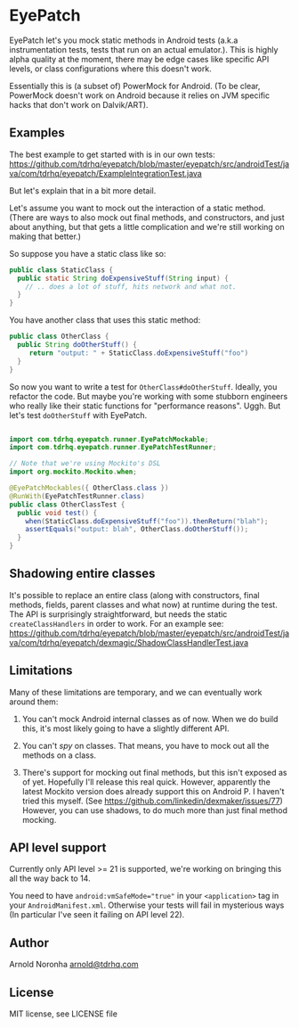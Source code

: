 # EyePatch

EyePatch let's you mock static methods in Android tests
(a.k.a instrumentation tests, tests that run on an actual
emulator.). This is highly alpha quality at the moment, there may be
edge cases like specific API levels, or class configurations where
this doesn't work.

Essentially this is (a subset of) PowerMock for Android. (To be clear,
PowerMock doesn't work on Android because it relies on JVM
specific hacks that don't work on Dalvik/ART).

## Examples

The best example to get started with is in our own tests: https://github.com/tdrhq/eyepatch/blob/master/eyepatch/src/androidTest/java/com/tdrhq/eyepatch/ExampleIntegrationTest.java

But let's explain that in a bit more detail.

Let's assume you want to mock out the interaction of a static
method. (There are ways to also mock out final methods, and
constructors, and just about anything, but that gets a little
complication and we're still working on making that better.)

So suppose you have a static class like so:
```java
public class StaticClass {
  public static String doExpensiveStuff(String input) {
    // .. does a lot of stuff, hits network and what not.
  }
}
```

You have another class that uses this static method:

```java
public class OtherClass {
  public String doOtherStuff() {
     return "output: " + StaticClass.doExpensiveStuff("foo")
  }
}
```

So now you want to write a test for
`OtherClass#doOtherStuff`. Ideally, you refactor the code. But maybe
you're working with some stubborn engineers who really like their
static functions for "performance reasons". Uggh. But let's test
`doOtherStuff` with EyePatch.

```java

import com.tdrhq.eyepatch.runner.EyePatchMockable;
import com.tdrhq.eyepatch.runner.EyePatchTestRunner;

// Note that we're using Mockito's DSL
import org.mockito.Mockito.when;

@EyePatchMockables({ OtherClass.class })
@RunWith(EyePatchTestRunner.class)
public class OtherClassTest {
  public void test() {
    when(StaticClass.doExpensiveStuff("foo")).thenReturn("blah");
    assertEquals("output: blah", OtherClass.doOtherStuff());
  }
}
```

## Shadowing entire classes

It's possible to replace an entire class (along with constructors,
final methods, fields, parent classes and what now) at runtime during
the test. The API is surprisingly straightforward, but needs the
static `createClassHandlers` in order to work. For an example see:
https://github.com/tdrhq/eyepatch/blob/master/eyepatch/src/androidTest/java/com/tdrhq/eyepatch/dexmagic/ShadowClassHandlerTest.java

## Limitations

Many of these limitations are temporary, and we can eventually work
around them:

1. You can't mock Android internal classes as of now. When we do build
this, it's most likely going to have a slightly different API.

2. You can't *spy* on classes. That means, you have to mock out all
the methods on a class.

3. There's support for mocking out final methods, but this isn't
exposed as of yet. Hopefully I'll release this real quick. However,
apparently the latest Mockito version does already support this on
Android P. I haven't tried this myself. (See
https://github.com/linkedin/dexmaker/issues/77) However, you can use
shadows, to do much more than just final method mocking.

## API level support

Currently only API level >= 21 is supported, we're working on bringing
this all the way back to 14.

You need to have `android:vmSafeMode="true"` in your `<application>`
tag in your `AndroidManifest.xml`. Otherwise your tests will fail in
mysterious ways (In particular I've seen it failing on API level 22).

## Author

Arnold Noronha <arnold@tdrhq.com>

## License

MIT license, see LICENSE file
